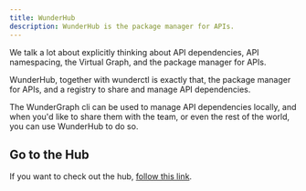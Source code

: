 ```yaml
---
title: WunderHub
description: WunderHub is the package manager for APIs.
---
```


We talk a lot about explicitly thinking about API dependencies,
API namespacing, the Virtual Graph,
and the package manager for APIs.

WunderHub, together with wunderctl is exactly that,
the package manager for APIs, and a registry to share and manage API dependencies.

The WunderGraph cli can be used to manage API dependencies locally,
and when you'd like to share them with the team,
or even the rest of the world,
you can use WunderHub to do so.

## Go to the Hub

If you want to check out the hub, [follow this link](https://hub.wundergraph.com).
